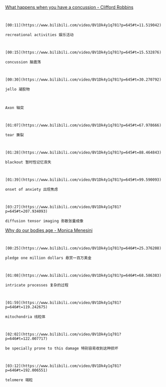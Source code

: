 [What happens when you have a concussion - Clifford Robbins](https://www.bilibili.com/video/BV1Dk4y1q781?p=645)

```ad-note


[00:11](https://www.bilibili.com/video/BV1Dk4y1q781?p=645#t=11.519042)

recreational activities 娱乐活动

```

```ad-note


[00:15](https://www.bilibili.com/video/BV1Dk4y1q781?p=645#t=15.532876)

concussion 脑震荡

```

```ad-note


[00:30](https://www.bilibili.com/video/BV1Dk4y1q781?p=645#t=30.270792)

jello 凝胶物

```

```ad-note


Axon 轴突

```

```ad-note


[01:07](https://www.bilibili.com/video/BV1Dk4y1q781?p=645#t=67.978666)

tear 撕裂

```

```ad-note


[01:28](https://www.bilibili.com/video/BV1Dk4y1q781?p=645#t=88.464843)

blackout 暂时性记忆丧失

```

```ad-note


[01:39](https://www.bilibili.com/video/BV1Dk4y1q781?p=645#t=99.590093)

onset of anxiety 出现焦虑

```

```ad-note


[03:27](https://www.bilibili.com/video/BV1Dk4y1q781?p=645#t=207.934093)

diffusion tensor imaging 弥散张量成像

```

[Why do our bodies age - Monica Menesini](https://www.bilibili.com/video/BV1Dk4y1q781?p=646)

```ad-note


[00:25](https://www.bilibili.com/video/BV1Dk4y1q781?p=646#t=25.376208)

pledge one million dollars 悬赏一百万美金

```

```ad-note


[01:08](https://www.bilibili.com/video/BV1Dk4y1q781?p=646#t=68.586383)

intricate processes 复杂的过程

```

```ad-note


[01:59](https://www.bilibili.com/video/BV1Dk4y1q781?p=646#t=119.242675)

mitochondria 线粒体

```

```ad-note


[02:02](https://www.bilibili.com/video/BV1Dk4y1q781?p=646#t=122.007717)

be specially prone to this damage 特别容易收到这种损坏

```

```ad-note


[03:12](https://www.bilibili.com/video/BV1Dk4y1q781?p=646#t=192.006551)

telomere 端粒

```